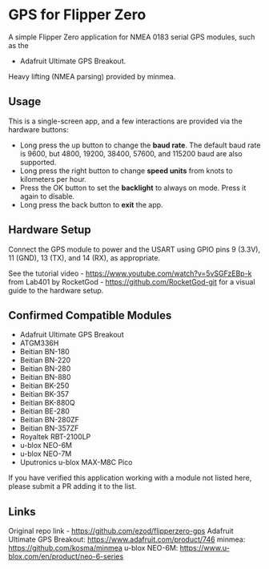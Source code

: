# GPS for Flipper Zero

A simple Flipper Zero application for NMEA 0183 serial GPS modules, such as the
- Adafruit Ultimate GPS Breakout.

Heavy lifting (NMEA parsing) provided by minmea.

## Usage

This is a single-screen app, and a few interactions are provided via the
hardware buttons:

- Long press the up button to change the **baud rate**. The default baud rate
  is 9600, but 4800, 19200, 38400, 57600, and 115200 baud are also supported.
- Long press the right button to change **speed units** from knots to
  kilometers per hour.
- Press the OK button to set the **backlight** to always on mode. Press it
  again to disable.
- Long press the back button to **exit** the app.

## Hardware Setup

Connect the GPS module to power and the USART using GPIO pins 9 (3.3V), 11
(GND), 13 (TX), and 14 (RX), as appropriate.


See the tutorial video - https://www.youtube.com/watch?v=5vSGFzEBp-k from
Lab401 by RocketGod - https://github.com/RocketGod-git for a visual guide to
the hardware setup.

## Confirmed Compatible Modules

* Adafruit Ultimate GPS Breakout
* ATGM336H
* Beitian BN-180
* Beitian BN-220
* Beitian BN-280
* Beitian BN-880
* Beitian BK-250
* Beitian BK-357
* Beitian BK-880Q
* Beitian BE-280
* Beitian BN-280ZF
* Beitian BN-357ZF
* Royaltek RBT-2100LP
* u-blox NEO-6M
* u-blox NEO-7M
* Uputronics u-blox MAX-M8C Pico

If you have verified this application working with a module not listed here,
please submit a PR adding it to the list.

## Links

Original repo link - https://github.com/ezod/flipperzero-gps
Adafruit Ultimate GPS Breakout: https://www.adafruit.com/product/746
minmea: https://github.com/kosma/minmea
u-blox NEO-6M: https://www.u-blox.com/en/product/neo-6-series
